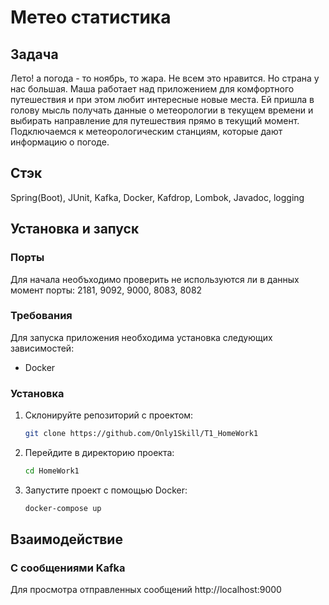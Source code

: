 # Метео статистика

## Задача
Лето! а погода - то ноябрь, то жара. Не всем это нравится. Но страна у нас большая. Маша
работает над приложением для комфортного путешествия и при этом любит интересные новые
места. Ей пришла в голову мысль получать данные о метеорологии в текущем времени и
выбирать направление для путешествия прямо в текущий момент.
Подключаемся к метеорологическим станциям, которые дают информацию о погоде. 

## Стэк
Spring(Boot), JUnit, Kafka, Docker, Kafdrop, Lombok, Javadoc, logging

## Установка и запуск
### Порты
Для начала необъходимо проверить не используются ли в данных момент порты: 2181, 9092, 9000, 8083, 8082
### Требования
Для запуска приложения необходима установка следующих зависимостей:
- Docker 

### Установка
1. Склонируйте репозиторий с проектом:
    ```bash
    git clone https://github.com/Only1Skill/T1_HomeWork1
    ```
2. Перейдите в директорию проекта:
    ```bash
    cd HomeWork1
    ```
3. Запустите проект с помощью Docker:
   ```bash
   docker-compose up
    ```
## Взаимодействие

### С сообщениями Kafka
Для просмотра отправленных сообщений http://localhost:9000
